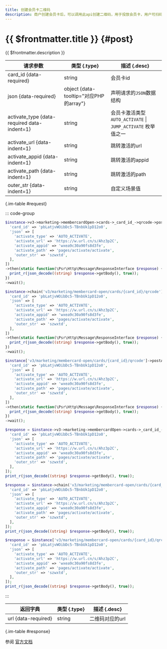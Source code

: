 ```yaml
---
title: 创建会员卡二维码
description: 商户创建会员卡后，可以调用此api创建二维码，用于投放会员卡，用户可扫码开通会员卡
---
```


# {{ $frontmatter.title }} {#post}

{{ $frontmatter.description }}

| 请求参数 | 类型 {.type} | 描述 {.desc}
| --- | --- | ---
| card_id {data-required} | string | 会员卡id
| json {data-required} | object {data-tooltip="对应PHP的array"} | 声明请求的`JSON`数据结构
| activate_type {data-required data-indent=1} | string | 会员卡激活类型<br/>`AUTO_ACTIVATE` \| `JUMP_ACTIVATE` 枚举值之一
| activate_url {data-indent=1} | string | 跳转激活的url
| activate_appid {data-indent=1} | string | 跳转激活的appid
| activate_path {data-indent=1} | string | 跳转激活的path
| outer_str {data-indent=1} | string | 自定义场景值

{.im-table #request}

::: code-group

```php [异步纯链式]
$instance->v3->marketing->membercardOpen->cards->_card_id_->qrcode->postAsync([
  'card_id' => 'pbLatjvWOibDc5-TBnbUk1pD12o0',
  'json' => [
    'activate_type' => 'AUTO_ACTIVATE',
    'activate_url' => 'https://w.url.cn/s/Ahz3p2C',
    'activate_appid' => 'wxea9c30a90fs8d3fe',
    'activate_path' => 'pages/activate/activate',
    'outer_str' => 'szwxtd',
  ],
])
->then(static function(\Psr\Http\Message\ResponseInterface $response) {
  print_r(json_decode((string) $response->getBody(), true));
})
->wait();
```

```php [异步声明式]
$instance->chain('v3/marketing/membercard-open/cards/{card_id}/qrcode')->postAsync([
  'card_id' => 'pbLatjvWOibDc5-TBnbUk1pD12o0',
  'json' => [
    'activate_type' => 'AUTO_ACTIVATE',
    'activate_url' => 'https://w.url.cn/s/Ahz3p2C',
    'activate_appid' => 'wxea9c30a90fs8d3fe',
    'activate_path' => 'pages/activate/activate',
    'outer_str' => 'szwxtd',
  ],
])
->then(static function(\Psr\Http\Message\ResponseInterface $response) {
  print_r(json_decode((string) $response->getBody(), true));
})
->wait();
```

```php [异步属性式]
$instance['v3/marketing/membercard-open/cards/{card_id}/qrcode']->postAsync([
  'card_id' => 'pbLatjvWOibDc5-TBnbUk1pD12o0',
  'json' => [
    'activate_type' => 'AUTO_ACTIVATE',
    'activate_url' => 'https://w.url.cn/s/Ahz3p2C',
    'activate_appid' => 'wxea9c30a90fs8d3fe',
    'activate_path' => 'pages/activate/activate',
    'outer_str' => 'szwxtd',
  ],
])
->then(static function(\Psr\Http\Message\ResponseInterface $response) {
  print_r(json_decode((string) $response->getBody(), true));
})
->wait();
```

```php [同步纯链式]
$response = $instance->v3->marketing->membercardOpen->cards->_card_id_->qrcode->post([
  'card_id' => 'pbLatjvWOibDc5-TBnbUk1pD12o0',
  'json' => [
    'activate_type' => 'AUTO_ACTIVATE',
    'activate_url' => 'https://w.url.cn/s/Ahz3p2C',
    'activate_appid' => 'wxea9c30a90fs8d3fe',
    'activate_path' => 'pages/activate/activate',
    'outer_str' => 'szwxtd',
  ],
]);
print_r(json_decode((string) $response->getBody(), true));
```

```php [同步声明式]
$response = $instance->chain('v3/marketing/membercard-open/cards/{card_id}/qrcode')->post([
  'card_id' => 'pbLatjvWOibDc5-TBnbUk1pD12o0',
  'json' => [
    'activate_type' => 'AUTO_ACTIVATE',
    'activate_url' => 'https://w.url.cn/s/Ahz3p2C',
    'activate_appid' => 'wxea9c30a90fs8d3fe',
    'activate_path' => 'pages/activate/activate',
    'outer_str' => 'szwxtd',
  ],
]);
print_r(json_decode((string) $response->getBody(), true));
```

```php [同步属性式]
$response = $instance['v3/marketing/membercard-open/cards/{card_id}/qrcode']->post([
  'card_id' => 'pbLatjvWOibDc5-TBnbUk1pD12o0',
  'json' => [
    'activate_type' => 'AUTO_ACTIVATE',
    'activate_url' => 'https://w.url.cn/s/Ahz3p2C',
    'activate_appid' => 'wxea9c30a90fs8d3fe',
    'activate_path' => 'pages/activate/activate',
    'outer_str' => 'szwxtd',
  ],
]);
print_r(json_decode((string) $response->getBody(), true));
```

:::

| 返回字典 | 类型 {.type} | 描述 {.desc}
| --- | --- | ---
| url {data-required}| string | 二维码对应的url

{.im-table #response}

参阅 [官方文档](https://pay.weixin.qq.com/wiki/doc/apiv3/wxpay/marketing/membercard_open/chapter4_3.shtml)
